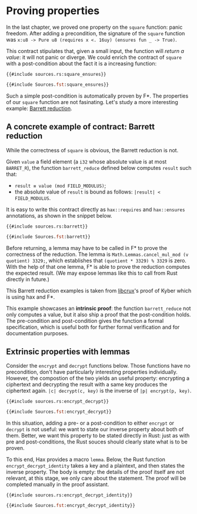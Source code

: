 # Proving properties

In the last chapter, we proved one property on the `square` function:
panic freedom. After adding a precondition, the signature of the
`square` function was `x:u8 -> Pure u8 (requires x <. 16uy) (ensures fun _ -> True)`.

This contract stipulates that, given a small input, the function will
_return a value_: it will not panic or diverge. We could enrich the
contract of `square` with a post-condition about the fact it is a
increasing function:

```rust,noplaypen
{{#include sources.rs:square_ensures}}
```

```ocaml
{{#include Sources.fst:square_ensures}}
```

Such a simple post-condition is automatically proven by F\*. The
properties of our `square` function are not fasinating. Let's study a
more interesting example: [Barrett reduction](https://en.wikipedia.org/wiki/Barrett_reduction).

## A concrete example of contract: Barrett reduction

While the correctness of `square` is obvious, the Barrett reduction is
not.

Given `value` a field element (a `i32` whose absolute value is at most
`BARRET_R`), the function `barrett_reduce` defined below computes
`result` such that:

- `result ≡ value (mod FIELD_MODULUS)`;
- the absolute value of `result` is bound as follows:
  `|result| < FIELD_MODULUS`.

It is easy to write this contract directly as `hax::requires` and
`hax::ensures` annotations, as shown in the snippet below.

```rust,noplaypen
{{#include sources.rs:barrett}}
```

```ocaml
{{#include Sources.fst:barrett}}
```

<!-- Note that we call to `cancel_mul_mod`, a lemma: in Rust, this have no
effect, but in F*, that establishes that `(quotient * 3329) % 3329` is
zero. -->

Before returning, a lemma may have to be called in F* to prove the correctness
of the reduction.
The lemma is `Math.Lemmas.cancel_mul_mod (v quotient) 3329;`, which establishes
that `(quotient * 3329) % 3329` is zero.
With the help of that one lemma, F\* is able to prove the
reduction computes the expected result.
(We may expose lemmas like this to call from Rust directly in future.)

This Barrett reduction examples is taken from
[libcrux](https://github.com/cryspen/libcrux/tree/main)'s proof of
Kyber which is using hax and F\*.

This example showcases an **intrinsic proof**: the function
`barrett_reduce` not only computes a value, but it also ship a proof
that the post-condition holds. The pre-condition and post-condition
gives the function a formal specification, which is useful both for
further formal verification and for documentation purposes.

## Extrinsic properties with lemmas

Consider the `encrypt` and `decrypt` functions below. Those functions
have no precondition, don't have particularly interesting properties
individually. However, the compostion of the two yields an useful
property: encrypting a ciphertext and decrypting the result with a
same key produces the ciphertext again. `|c| decrypt(c, key)` is the
inverse of `|p| encrypt(p, key)`.

```rust,noplaypen
{{#include sources.rs:encrypt_decrypt}}
```

```ocaml
{{#include Sources.fst:encrypt_decrypt}}
```

In this situation, adding a pre- or a post-condition to either
`encrypt` or `decrypt` is not useful: we want to state our inverse
property about both of them. Better, we want this property to be
stated directly in Rust: just as with pre and post-conditions, the
Rust souces should clearly state what is to be proven.

To this end, Hax provides a macro `lemma`. Below, the Rust function
`encrypt_decrypt_identity` takes a key and a plaintext, and then
states the inverse property. The body is empty: the details of the
proof itself are not relevant, at this stage, we only care about the
statement. The proof will be completed manually in the proof
assistant.

```rust,noplaypen
{{#include sources.rs:encrypt_decrypt_identity}}
```

```ocaml
{{#include Sources.fst:encrypt_decrypt_identity}}
```
